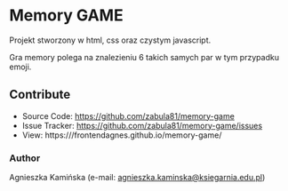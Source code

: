 # Memory GAME

Projekt stworzony w html, css oraz czystym javascript.

Gra memory polega na znalezieniu 6 takich samych par w tym przypadku emoji.
## Contribute

- Source Code: https://github.com/zabula81/memory-game
- Issue Tracker: https://github.com/zabula81/memory-game/issues
- View: https:///frontendagnes.github.io/memory-game/

### Author

Agnieszka Kamińska (e-mail: [agnieszka.kaminska@ksiegarnia.edu.pl](mailto:agnieszka.kaminska@ksiegarnia.edu.pl))


